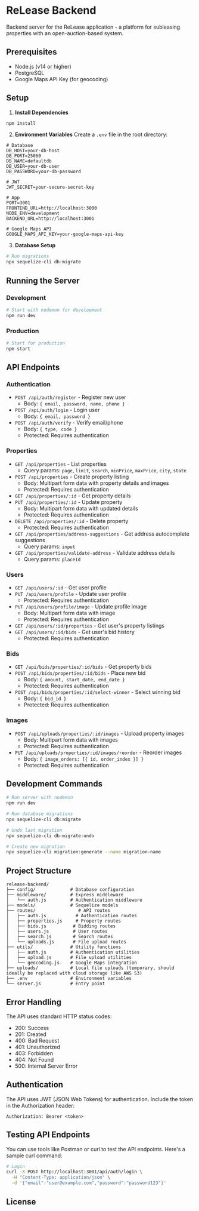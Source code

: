 # ReLease Backend

Backend server for the ReLease application - a platform for subleasing properties with an open-auction-based system.

## Prerequisites

- Node.js (v14 or higher)
- PostgreSQL
- Google Maps API Key (for geocoding)

## Setup

1. **Install Dependencies**
```bash
npm install
```

2. **Environment Variables**
Create a `.env` file in the root directory:
```
# Database
DB_HOST=your-db-host
DB_PORT=25060
DB_NAME=defaultdb
DB_USER=your-db-user
DB_PASSWORD=your-db-password

# JWT
JWT_SECRET=your-secure-secret-key

# App
PORT=3001
FRONTEND_URL=http://localhost:3000
NODE_ENV=development
BACKEND_URL=http://localhost:3001

# Google Maps API
GOOGLE_MAPS_API_KEY=your-google-maps-api-key
```

3. **Database Setup**
```bash
# Run migrations
npx sequelize-cli db:migrate
```

## Running the Server

### Development
```bash
# Start with nodemon for development
npm run dev
```

### Production
```bash
# Start for production
npm start
```

## API Endpoints

### Authentication
- `POST /api/auth/register` - Register new user
  - Body: `{ email, password, name, phone }`
- `POST /api/auth/login` - Login user
  - Body: `{ email, password }`
- `POST /api/auth/verify` - Verify email/phone
  - Body: `{ type, code }`
  - Protected: Requires authentication

### Properties
- `GET /api/properties` - List properties
  - Query params: `page`, `limit`, `search`, `minPrice`, `maxPrice`, `city`, `state`
- `POST /api/properties` - Create property listing
  - Body: Multipart form data with property details and images
  - Protected: Requires authentication
- `GET /api/properties/:id` - Get property details
- `PUT /api/properties/:id` - Update property
  - Body: Multipart form data with updated details
  - Protected: Requires authentication
- `DELETE /api/properties/:id` - Delete property
  - Protected: Requires authentication
- `GET /api/properties/address-suggestions` - Get address autocomplete suggestions
  - Query params: `input`
- `GET /api/properties/validate-address` - Validate address details
  - Query params: `placeId`

### Users
- `GET /api/users/:id` - Get user profile
- `PUT /api/users/profile` - Update user profile
  - Protected: Requires authentication
- `PUT /api/users/profile/image` - Update profile image
  - Body: Multipart form data with image
  - Protected: Requires authentication
- `GET /api/users/:id/properties` - Get user's property listings
- `GET /api/users/:id/bids` - Get user's bid history
  - Protected: Requires authentication

### Bids
- `GET /api/bids/properties/:id/bids` - Get property bids
- `POST /api/bids/properties/:id/bids` - Place new bid
  - Body: `{ amount, start_date, end_date }`
  - Protected: Requires authentication
- `POST /api/bids/properties/:id/select-winner` - Select winning bid
  - Body: `{ bid_id }`
  - Protected: Requires authentication

### Images
- `POST /api/uploads/properties/:id/images` - Upload property images
  - Body: Multipart form data with images
  - Protected: Requires authentication
- `PUT /api/uploads/properties/:id/images/reorder` - Reorder images
  - Body: `{ image_orders: [{ id, order_index }] }`
  - Protected: Requires authentication


## Development Commands

```bash
# Run server with nodemon
npm run dev

# Run database migrations
npx sequelize-cli db:migrate

# Undo last migration
npx sequelize-cli db:migrate:undo

# Create new migration
npx sequelize-cli migration:generate --name migration-name
```

## Project Structure
```
release-backend/
├── config/             # Database configuration
├── middleware/         # Express middleware
│   └── auth.js         # Authentication middleware
├── models/             # Sequelize models
├── routes/                # API routes
│   ├── auth.js           # Authentication routes
│   ├── properties.js     # Property routes
│   ├── bids.js          # Bidding routes
│   ├── users.js         # User routes
│   ├── search.js        # Search routes
│   └── uploads.js       # File upload routes
├── utils/              # Utility functions
│   ├── auth.js         # Authentication utilities
│   ├── upload.js       # File upload utilities
│   └── geocoding.js    # Google Maps integration
├── uploads/            # Local file uploads (temporary, should ideally be replaced with cloud storage like AWS S3)
├── .env                # Environment variables
└── server.js           # Entry point
```

## Error Handling

The API uses standard HTTP status codes:
- 200: Success
- 201: Created
- 400: Bad Request
- 401: Unauthorized
- 403: Forbidden
- 404: Not Found
- 500: Internal Server Error

## Authentication

The API uses JWT (JSON Web Tokens) for authentication. Include the token in the Authorization header:
```
Authorization: Bearer <token>
```

## Testing API Endpoints

You can use tools like Postman or curl to test the API endpoints. Here's a sample curl command:

```bash
# Login
curl -X POST http://localhost:3001/api/auth/login \
  -H "Content-Type: application/json" \
  -d '{"email":"user@example.com","password":"password123"}'
```

## License
